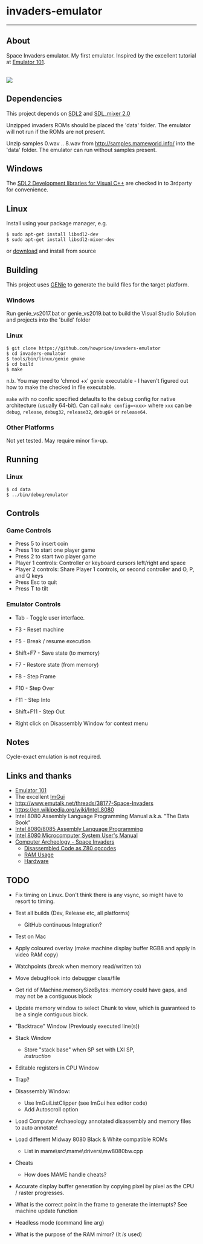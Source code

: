 # invaders-emulator

---

## About

Space Invaders emulator. My first emulator. Inspired by the excellent tutorial at [Emulator 101](http://emulator101.com).

<br><img src="docs/screenshot.png">

## Dependencies

This project depends on [SDL2](https://www.libsdl.org) and [SDL_mixer 2.0](https://www.libsdl.org/projects/SDL_mixer/)

Unzipped invaders ROMs should be placed the 'data' folder. The emulator will not run if the ROMs are not present.

Unzip samples 0.wav .. 8.wav from http://samples.mameworld.info/ into the 'data' folder. The emulator can run without samples present.

## Windows

The [SDL2 Development libraries for Visual C++](https://www.libsdl.org/download-2.0.php) are checked in to 3rdparty for convenience. 

## Linux

Install using your package manager, e.g.

	$ sudo apt-get install libsdl2-dev
	$ sudo apt-get install libsdl2-mixer-dev
	
or [download](https://www.libsdl.org/download-2.0.php) and install from source

## Building

This project uses [GENie](https://github.com/bkaradzic/genie) to generate the build files for the target platform.

### Windows

Run genie_vs2017.bat or genie_vs2019.bat to build the Visual Studio Solution and projects into the 'build' folder

### Linux

	$ git clone https://github.com/howprice/invaders-emulator
	$ cd invaders-emulator
	$ tools/bin/linux/genie gmake
	$ cd build
	$ make

n.b. You may need to 'chmod +x' genie executable - I haven't figured out how to make the checked in file executable.

`make` with no confic specified defaults to the debug config for native architecture (usually 64-bit). Can call `make config=<xxx>` where `xxx` can be `debug`, `release`, `debug32`, `release32`, `debug64` or `release64`. 

### Other Platforms

Not yet tested. May require minor fix-up.

## Running

### Linux

	$ cd data
	$ ../bin/debug/emulator

## Controls

### Game Controls
- Press 5 to insert coin
- Press 1 to start one player game
- Press 2 to start two player game
- Player 1 controls: Controller or keyboard cursors left/right and space
- Player 2 controls: Share Player 1 controls, or second controller and O, P, and Q keys
- Press Esc to quit
- Press T to tilt

### Emulator Controls
- Tab - Toggle user interface.
- F3 - Reset machine
- F5 - Break / resume execution
- Shift+F7 - Save state (to memory)
- F7 - Restore state (from memory)
- F8 - Step Frame
- F10 - Step Over
- F11 - Step Into
- Shift+F11 - Step Out

- Right click on Disassembly Window for context menu

## Notes

Cycle-exact emulation is not required.

## Links and thanks

- [Emulator 101](http://emulator101.com)
- The excellent [ImGui](https://github.com/ocornut/imgui)
- http://www.emutalk.net/threads/38177-Space-Invaders
- https://en.wikipedia.org/wiki/Intel_8080
- Intel 8080 Assembly Language Programming Manual a.k.a. "The Data Book"
- [Intel 8080/8085 Assembly Language Programming](https://www.tramm.li/i8080/Intel%208080-8085%20Assembly%20Language%20Programming%201977%20Intel.pdf)
- [Intel 8080 Microcomputer System User's Manual](http://www.nj7p.info/Manuals/PDFs/Intel/9800153B.pdf)
- [Computer Archeology - Space Invaders](http://computerarcheology.com/Arcade/SpaceInvaders/)
  - [Disassembled Code as Z80 opcodes](http://computerarcheology.com/Arcade/SpaceInvaders/Code.html)
  - [RAM Usage](http://computerarcheology.com/Arcade/SpaceInvaders/RAMUse.html)
  - [Hardware](http://computerarcheology.com/Arcade/SpaceInvaders/Hardware.html)

## TODO

- Fix timing on Linux. Don't think there is any vsync, so might have to resort to timing.

- Test all builds (Dev, Release etc, all platforms)
  - GitHub continuous Integration?
- Test on Mac
- Apply coloured overlay (make machine display buffer RGB8 and apply in video RAM copy)
- Watchpoints (break when memory read/written to)
- Move debugHook into debugger class/file
- Get rid of Machine.memorySizeBytes: memory could have gaps, and may not be a contiguous block
- Update memory window to select Chunk to view, which is guaranteed to be a single contiguous block.
- "Backtrace" Window (Previously executed line(s))
- Stack Window
  - Store "stack base" when SP set with LXI SP,<address> instruction
- Editable registers in CPU Window
- Trap?
- Disassembly Window:
  - Use ImGuiListClipper (see ImGui hex editor code)
  - Add Autoscroll option
- Load Computer Archaeology annotated disassembly and memory files to auto annotate! 
- Load different Midway 8080 Black & White compatible ROMs
  - List in mame\src\mame\drivers\mw8080bw.cpp
- Cheats
  - How does MAME handle cheats?
- Accurate display buffer generation by copying pixel by pixel as the CPU / raster progresses. 
- What is the correct point in the frame to generate the interrupts? See machine update function
- Headless mode (command line arg)
- What is the purpose of the RAM mirror? (It *is* used)
